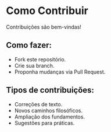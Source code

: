 # Como Contribuir

Contribuições são bem-vindas!

## Como fazer:
- Fork este repositório.
- Crie sua branch.
- Proponha mudanças via Pull Request.

## Tipos de contribuições:
- Correções de texto.
- Novos caminhos filosóficos.
- Ampliação dos fundamentos.
- Sugestões para práticas.
